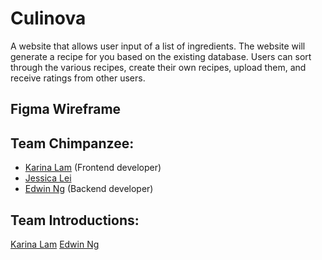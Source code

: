 # Culinova 
A website that allows user input of a list of ingredients. The website will generate a recipe for you based on the existing database. Users can sort through the various recipes, create their own recipes, upload them, and receive ratings from other users. 

## Figma Wireframe

## Team Chimpanzee:
- [Karina Lam](https://github.com/Kyrushiqi) (Frontend developer)
- [Jessica Lei](https://github.com/jessicalei11) 
- [Edwin Ng](https://github.com/edwinng5) (Backend developer)

## Team Introductions:
[Karina Lam](Introductions/Karina.html)
[Edwin Ng](Introductions/Edwin.html)
